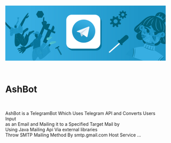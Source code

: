 

![](telegram.png)

</br>

# AshBot

</br>

AshBot is a TelegramBot Which Uses Telegram API and Converts Users Input </br>
as an Email and Mailing it to a Specified Target Mail by </br>
Using Java Mailing Api Via external libraries </br>
Throw SMTP Mailing Method By smtp.gmail.com Host Service ... </br>
